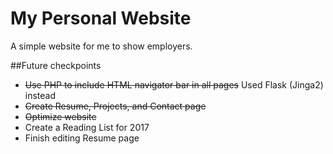 # My Personal Website
A simple website for me to show employers.

##Future checkpoints
* ~~Use PHP to include HTML navigator bar in all pages~~ Used Flask (Jinga2) instead
* ~~Create Resume, Projects, and Contact page~~
* ~~Optimize website~~ 
* Create a Reading List for 2017
* Finish editing Resume page
